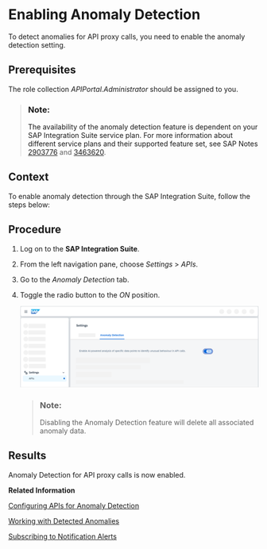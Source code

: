 <!-- loio98534a0f8d1d4c4d98bea4b84e762787 -->

# Enabling Anomaly Detection

To detect anomalies for API proxy calls, you need to enable the anomaly detection setting.



<a name="loio98534a0f8d1d4c4d98bea4b84e762787__prereq_pkk_gsy_31c"/>

## Prerequisites

The role collection *APIPortal.Administrator* should be assigned to you.

> ### Note:  
> The availability of the anomaly detection feature is dependent on your SAP Integration Suite service plan. For more information about different service plans and their supported feature set, see SAP Notes [2903776](https://me.sap.com/notes/2903776) and [3463620](https://me.sap.com/notes/3463620).



<a name="loio98534a0f8d1d4c4d98bea4b84e762787__context_ncd_4rs_21c"/>

## Context

To enable anomaly detection through the SAP Integration Suite, follow the steps below:



## Procedure

1.  Log on to the **SAP Integration Suite**.

2.  From the left navigation pane, choose *Settings* \> *APIs*.

3.  Go to the *Anomaly Detection* tab.

4.  Toggle the radio button to the *ON* position.

    ![](images/EnablingAD_e6005c2.png)

    > ### Note:  
    > Disabling the Anomaly Detection feature will delete all associated anomaly data.




<a name="loio98534a0f8d1d4c4d98bea4b84e762787__result_jpj_rrs_21c"/>

## Results

Anomaly Detection for API proxy calls is now enabled.

**Related Information**  


[Configuring APIs for Anomaly Detection](configuring-apis-for-anomaly-detection-9e7e5d1.md "View or configure APIs for anomaly detection.")

[Working with Detected Anomalies](working-with-detected-anomalies-1c677b2.md "Access and analyze anomalies in the analytics dashboard. Discover details about the various types of anomalies, evaluate and resolve them.")

[Subscribing to Notification Alerts](subscribing-to-notification-alerts-88e96f4.md "Receive real-time alerts for anomaly detection services, delivered to your preferred communication channel.")

